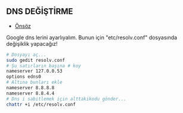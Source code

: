 ## DNS DEĞİŞTİRME

- [Önsöz](https://github.com/cicekhasan/DersNotlarim)


Google dns lerini ayarlıyalım. Bunun için "etc/resolv.conf" dosyasında değişiklik yapacağız!

```bash
# Dosyayı aç...
sudo gedit resolv.conf
# Şu satırların başına # koy
nameserver 127.0.0.53
options edns0
# Altına bunları ekle
nameserver 8.8.8.8
nameserver 8.8.4.4
# Dns i sabitlemek için alttakikodu gönder...
chattr +i /etc/resolv.conf
```
